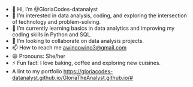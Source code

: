 - 👋 Hi, I’m @GloriaCodes-datanalyst
- 👀 I’m interested in data analysis, coding, and exploring the intersection of technology and problem-solving.
- 🌱 I’m currently learning basics in data analytics and improving my coding skills in Python and SQL.
- 💞️ I’m looking to collaborate on data analysis projects.
- 📫 How to reach me awinoowino3@gmail.com  
- 😄 Pronouns: She/her
- ⚡ Fun fact:  I love baking, coffee and exploring new cuisines.
- A lint to my portfolio https://gloriacodes-datanalyst.github.io/GloriaTheAnalyst.github.io/#

<!---
GloriaCodes-datanalyst/GloriaCodes-datanalyst is a ✨ special ✨ repository because its `README.md` (this file) appears on your GitHub profile.
You can click the Preview link to take a look at your changes.
--->

